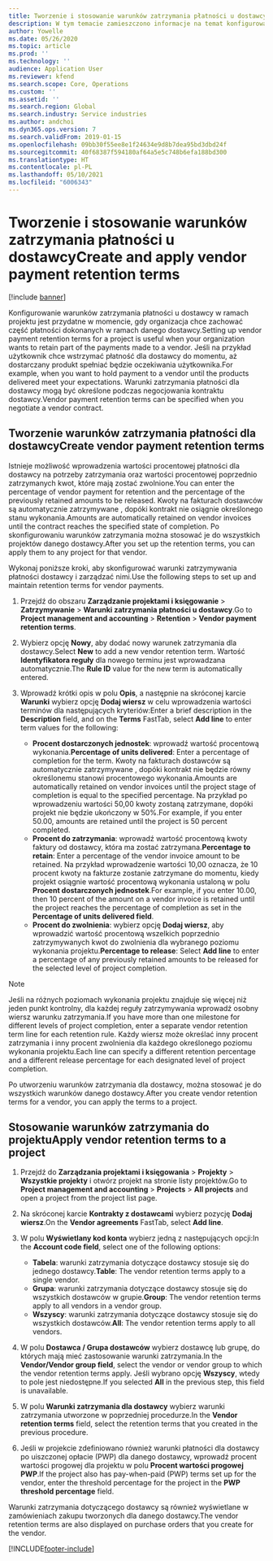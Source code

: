 ```yaml
---
title: Tworzenie i stosowanie warunków zatrzymania płatności u dostawcy
description: W tym temacie zamieszczono informacje na temat konfigurowania i zarządzania pozostałymi warunkami zatrzymania dla płatności dostawców.
author: Yowelle
ms.date: 05/26/2020
ms.topic: article
ms.prod: ''
ms.technology: ''
audience: Application User
ms.reviewer: kfend
ms.search.scope: Core, Operations
ms.custom: ''
ms.assetid: ''
ms.search.region: Global
ms.search.industry: Service industries
ms.author: andchoi
ms.dyn365.ops.version: 7
ms.search.validFrom: 2019-01-15
ms.openlocfilehash: 09bb30f55ee8e1f24634e9d8b7dea95bd3dbd24f
ms.sourcegitcommit: 40f68387f594180af64a5e5c748b6efa188bd300
ms.translationtype: HT
ms.contentlocale: pl-PL
ms.lasthandoff: 05/10/2021
ms.locfileid: "6006343"
---
```

# <a name="create-and-apply-vendor-payment-retention-terms"></a><span data-ttu-id="1403c-103">Tworzenie i stosowanie warunków zatrzymania płatności u dostawcy</span><span class="sxs-lookup"><span data-stu-id="1403c-103">Create and apply vendor payment retention terms</span></span>

[!include [banner](../includes/banner.md)] 

<span data-ttu-id="1403c-104">Konfigurowanie warunków zatrzymania płatności u dostawcy w ramach projektu jest przydatne w momencie, gdy organizacja chce zachować część płatności dokonanych w ramach danego dostawcy.</span><span class="sxs-lookup"><span data-stu-id="1403c-104">Setting up vendor payment retention terms for a project is useful when your organization wants to retain part of the payments made to a vendor.</span></span> <span data-ttu-id="1403c-105">Jeśli na przykład użytkownik chce wstrzymać płatność dla dostawcy do momentu, aż dostarczany produkt spełniać będzie oczekiwania użytkownika.</span><span class="sxs-lookup"><span data-stu-id="1403c-105">For example, when you want to hold payment to a vendor until the products delivered meet your expectations.</span></span> <span data-ttu-id="1403c-106">Warunki zatrzymania płatności dla dostawcy mogą być określone podczas negocjowania kontraktu dostawcy.</span><span class="sxs-lookup"><span data-stu-id="1403c-106">Vendor payment retention terms can be specified when you negotiate a vendor contract.</span></span>

## <a name="create-vendor-payment-retention-terms"></a><span data-ttu-id="1403c-107">Tworzenie warunków zatrzymania płatności dla dostawcy</span><span class="sxs-lookup"><span data-stu-id="1403c-107">Create vendor payment retention terms</span></span>

<span data-ttu-id="1403c-108">Istnieje możliwość wprowadzenia wartości procentowej płatności dla dostawcy na potrzeby zatrzymania oraz wartości procentowej poprzednio zatrzymanych kwot, które mają zostać zwolnione.</span><span class="sxs-lookup"><span data-stu-id="1403c-108">You can enter the percentage of vendor payment for retention and the percentage of the previously retained amounts to be released.</span></span> <span data-ttu-id="1403c-109">Kwoty na fakturach dostawców są automatycznie zatrzymywane , dopóki kontrakt nie osiągnie określonego stanu wykonania.</span><span class="sxs-lookup"><span data-stu-id="1403c-109">Amounts are automatically retained on vendor invoices until the contract reaches the specified state of completion.</span></span> <span data-ttu-id="1403c-110">Po skonfigurowaniu warunków zatrzymania można stosować je do wszystkich projektów danego dostawcy.</span><span class="sxs-lookup"><span data-stu-id="1403c-110">After you set up the retention terms, you can apply them to any project for that vendor.</span></span>

<span data-ttu-id="1403c-111">Wykonaj poniższe kroki, aby skonfigurować warunki zatrzymywania płatności dostawcy i zarządzać nimi.</span><span class="sxs-lookup"><span data-stu-id="1403c-111">Use the following steps to set up and maintain retention terms for vendor payments.</span></span> 

1. <span data-ttu-id="1403c-112">Przejdź do obszaru **Zarządzanie projektami i księgowanie** > **Zatrzymywanie** > **Warunki zatrzymania płatności u dostawcy**.</span><span class="sxs-lookup"><span data-stu-id="1403c-112">Go to **Project management and accounting** > **Retention** > **Vendor payment retention terms**.</span></span>
2. <span data-ttu-id="1403c-113">Wybierz opcję **Nowy**, aby dodać nowy warunek zatrzymania dla dostawcy.</span><span class="sxs-lookup"><span data-stu-id="1403c-113">Select **New** to add a new vendor retention term.</span></span> <span data-ttu-id="1403c-114">Wartość **Identyfikatora reguły** dla nowego terminu jest wprowadzana automatycznie.</span><span class="sxs-lookup"><span data-stu-id="1403c-114">The **Rule ID** value for the new term is automatically entered.</span></span> 
3. <span data-ttu-id="1403c-115">Wprowadź krótki opis w polu **Opis**, a następnie na skróconej karcie **Warunki** wybierz opcję **Dodaj wiersz** w celu wprowadzenia wartości terminów dla następujących kryteriów:</span><span class="sxs-lookup"><span data-stu-id="1403c-115">Enter a brief description in the **Description** field, and on the **Terms** FastTab, select **Add line** to enter term values for the following:</span></span>

   - <span data-ttu-id="1403c-116">**Procent dostarczonych jednostek**: wprowadź wartość procentową wykonania.</span><span class="sxs-lookup"><span data-stu-id="1403c-116">**Percentage of units delivered**: Enter a percentage of completion for the term.</span></span> <span data-ttu-id="1403c-117">Kwoty na fakturach dostawców są automatycznie zatrzymywane , dopóki kontrakt nie będzie równy określonemu stanowi procentowego wykonania.</span><span class="sxs-lookup"><span data-stu-id="1403c-117">Amounts are automatically retained on vendor invoices until the project stage of completion is equal to the specified percentage.</span></span> <span data-ttu-id="1403c-118">Na przykład po wprowadzeniu wartości 50,00 kwoty zostaną zatrzymane, dopóki projekt nie będzie ukończony w 50%.</span><span class="sxs-lookup"><span data-stu-id="1403c-118">For example, if you enter 50.00, amounts are retained until the project is 50 percent completed.</span></span>
   - <span data-ttu-id="1403c-119">**Procent do zatrzymania**: wprowadź wartość procentową kwoty faktury od dostawcy, która ma zostać zatrzymana.</span><span class="sxs-lookup"><span data-stu-id="1403c-119">**Percentage to retain**: Enter a percentage of the vendor invoice amount to be retained.</span></span> <span data-ttu-id="1403c-120">Na przykład wprowadzenie wartości 10,00 oznacza, że 10 procent kwoty na fakturze zostanie zatrzymane do momentu, kiedy projekt osiągnie wartość procentową wykonania ustaloną w polu **Procent dostarczonych jednostek**.</span><span class="sxs-lookup"><span data-stu-id="1403c-120">For example, if you enter 10.00, then 10 percent of the amount on a vendor invoice is retained until the project reaches the percentage of completion as set in the **Percentage of units delivered field**.</span></span>
   - <span data-ttu-id="1403c-121">**Procent do zwolnienia**: wybierz opcję **Dodaj wiersz**, aby wprowadzić wartość procentową wszelkich poprzednio zatrzymywanych kwot do zwolnienia dla wybranego poziomu wykonania projektu.</span><span class="sxs-lookup"><span data-stu-id="1403c-121">**Percentage to release**: Select **Add line** to enter a percentage of any previously retained amounts to be released for the selected level of project completion.</span></span>

> [!NOTE]
> <span data-ttu-id="1403c-122">Jeśli na różnych poziomach wykonania projektu znajduje się więcej niż jeden punkt kontrolny, dla każdej reguły zatrzymywania wprowadź osobny wiersz warunku zatrzymania.</span><span class="sxs-lookup"><span data-stu-id="1403c-122">If you have more than one milestone for different levels of project completion, enter a separate vendor retention term line for each retention rule.</span></span> <span data-ttu-id="1403c-123">Każdy wiersz może określać inny procent zatrzymania i inny procent zwolnienia dla każdego określonego poziomu wykonania projektu.</span><span class="sxs-lookup"><span data-stu-id="1403c-123">Each line can specify a different retention percentage and a different release percentage for each designated level of project completion.</span></span>

<span data-ttu-id="1403c-124">Po utworzeniu warunków zatrzymania dla dostawcy, można stosować je do wszystkich warunków danego dostawcy.</span><span class="sxs-lookup"><span data-stu-id="1403c-124">After you create vendor retention terms for a vendor, you can apply the terms to a project.</span></span>

## <a name="apply-vendor-retention-terms-to-a-project"></a><span data-ttu-id="1403c-125">Stosowanie warunków zatrzymania do projektu</span><span class="sxs-lookup"><span data-stu-id="1403c-125">Apply vendor retention terms to a project</span></span>

1. <span data-ttu-id="1403c-126">Przejdź do **Zarządzania projektami i księgowania** > **Projekty** > **Wszystkie projekty** i otwórz projekt na stronie listy projektów.</span><span class="sxs-lookup"><span data-stu-id="1403c-126">Go to **Project management and accounting** > **Projects** > **All projects** and open a project from the project list page.</span></span>
2. <span data-ttu-id="1403c-127">Na skróconej karcie **Kontrakty z dostawcami** wybierz pozycję **Dodaj wiersz**.</span><span class="sxs-lookup"><span data-stu-id="1403c-127">On the **Vendor agreements** FastTab, select **Add line**.</span></span>
3. <span data-ttu-id="1403c-128">W polu **Wyświetlany kod konta** wybierz jedną z następujących opcji:</span><span class="sxs-lookup"><span data-stu-id="1403c-128">In the **Account code field**, select one of the following options:</span></span> 

   - <span data-ttu-id="1403c-129">**Tabela**: warunki zatrzymania dotyczące dostawcy stosuje się do jednego dostawcy.</span><span class="sxs-lookup"><span data-stu-id="1403c-129">**Table**: The vendor retention terms apply to a single vendor.</span></span>
   - <span data-ttu-id="1403c-130">**Grupa**: warunki zatrzymania dotyczące dostawcy stosuje się do wszystkich dostawców w grupie.</span><span class="sxs-lookup"><span data-stu-id="1403c-130">**Group**: The vendor retention terms apply to all vendors in a vendor group.</span></span>
   - <span data-ttu-id="1403c-131">**Wszyscy**: warunki zatrzymania dotyczące dostawcy stosuje się do wszystkich dostawców.</span><span class="sxs-lookup"><span data-stu-id="1403c-131">**All**: The vendor retention terms apply to all vendors.</span></span>

4. <span data-ttu-id="1403c-132">W polu **Dostawca / Grupa dostawców** wybierz dostawcę lub grupę, do których mają mieć zastosowanie warunki zatrzymania.</span><span class="sxs-lookup"><span data-stu-id="1403c-132">In the **Vendor/Vendor group field**, select the vendor or vendor group to which the vendor retention terms apply.</span></span> <span data-ttu-id="1403c-133">Jeśli wybrano opcję **Wszyscy**, wtedy to pole jest niedostępne.</span><span class="sxs-lookup"><span data-stu-id="1403c-133">If you selected **All** in the previous step, this field is unavailable.</span></span>
5. <span data-ttu-id="1403c-134">W polu **Warunki zatrzymania dla dostawcy** wybierz warunki zatrzymania utworzone w poprzedniej procedurze.</span><span class="sxs-lookup"><span data-stu-id="1403c-134">In the **Vendor retention terms** field, select the retention terms that you created in the previous procedure.</span></span>
6. <span data-ttu-id="1403c-135">Jeśli w projekcie zdefiniowano również warunki płatności dla dostawcy po uiszczonej opłacie (PWP) dla danego dostawcy, wprowadź procent wartości progowej dla projektu w polu **Procent wartości progowej PWP**.</span><span class="sxs-lookup"><span data-stu-id="1403c-135">If the project also has pay-when-paid (PWP) terms set up for the vendor, enter the threshold percentage for the project in the **PWP threshold percentage** field.</span></span>

<span data-ttu-id="1403c-136">Warunki zatrzymania dotyczącego dostawcy są również wyświetlane w zamówieniach zakupu tworzonych dla danego dostawcy.</span><span class="sxs-lookup"><span data-stu-id="1403c-136">The vendor retention terms are also displayed on purchase orders that you create for the vendor.</span></span>


[!INCLUDE[footer-include](../includes/footer-banner.md)]